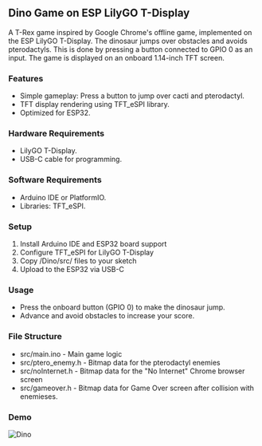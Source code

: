 ## Dino Game on ESP LilyGO T-Display

A T-Rex game inspired by Google Chrome's offline game, implemented on the ESP LilyGO T-Display.
The dinosaur jumps over obstacles and avoids pterodactyls. This is done by pressing a button connected to GPIO 0 as an input. The game is displayed on an onboard 1.14-inch TFT screen.

### Features
- Simple gameplay: Press a button to jump over cacti and pterodactyl.
- TFT display rendering using TFT_eSPI library.
- Optimized for ESP32.

### Hardware Requirements
- LilyGO T-Display.
- USB-C cable for programming.

### Software Requirements
- Arduino IDE or PlatformIO.
- Libraries: TFT_eSPI.

### Setup
1. Install Arduino IDE and ESP32 board support
2. Configure TFT_eSPI for LilyGO T-Display
3. Copy /Dino/src/ files to your sketch
4. Upload to the ESP32 via USB-C

### Usage
- Press the onboard button (GPIO 0) to make the dinosaur jump.
- Advance and avoid obstacles to increase your score.

### File Structure
* src/main.ino - Main game logic
* src/ptero_enemy.h - Bitmap data for the pterodactyl enemies
* src/noInternet.h - Bitmap data for the "No Internet" Chrome browser screen
* src/gameover.h - Bitmap data for Game Over screen after collision with enemieses.

### Demo
![Dino](https://github.com/user-attachments/assets/a54a3768-d7e7-4c8c-b033-a8d1e3874402)
